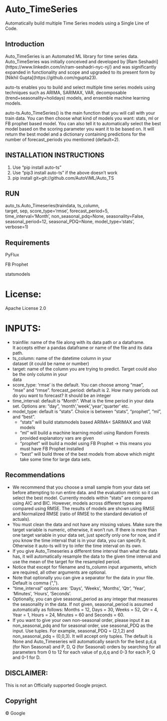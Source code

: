 <h1 id="auto-ts">Auto_TimeSeries</h1>
<p>Automatically build multiple Time Series models using a Single Line of Code.</p>
<h2 id="introduction">Introduction</h2>
<p>Auto_TimeSeries is an Automated ML library for time series data. Auto_TimeSeries was initially conceived and developed by [Ram Seshadri](https://www.linkedin.com/in/ram-seshadri-nyc-nj/) and was significantly expanded in functionality and scope and upgraded to its present form by [Nikhil Gupta](https://github.com/ngupta23).</p>
<p>auto-ts enables you to build and select multiple time series models using techniques such as ARIMA, SARIMAX, VAR, decomposable (trend+seasonality+holidays) models, and ensemble machine learning models.</p>
<p>auto-ts.Auto_TimeSeries() is the main function that you will call with your train data. You can then choose what kind of models you want: stats, ml or FB prophet based model. You can also tell it to automatically select the best model based on the scoring parameter you want it to be based on. It will return the best model and a dictionary containing predictions for the number of forecast_periods you mentioned (default=2).</p>
<h2 id="installation-instructions">INSTALLATION INSTRUCTIONS</h2>
<ol>
<li>Use “pip install auto-ts”</li>
<li>Use “pip3 install auto-ts” if the above doesn’t work</li>
<li>pip install git+git://github.com/AutoViML/Auto_TS</li>
</ol>
<h2 id="run">RUN</h2>
<p>auto_ts.Auto_Timeseries(traindata, ts_column,<br>
target, sep,  score_type=‘rmse’, forecast_period=5,<br>
time_interval=‘Month’, non_seasonal_pdq=None, seasonality=False,<br>
seasonal_period=12, seasonal_PDQ=None, model_type=‘stats’,<br>
verbose=1)</p>
<h2 id="requirements">Requirements</h2>
<p>PyFlux</p>
<p>FB Prophet</p>
<p>statsmodels</p>
<h1 id="license">License:</h1>
<p>Apache License 2.0</p>
<h1 id="inputs">INPUTS:</h1>
<ul>
<li>trainfile: name of the file along with its data path or a dataframe.<br>
It accepts either a pandas dataframe or name of the file and its data path.</li>
<li>ts_column: name of the datetime column in your<br>
dataset (it could be name or number)</li>
<li>target: name of the column you   are trying to predict. Target could also be the only column in your<br>
data</li>
<li>score_type: ‘rmse’ is the default. You can choose among “mae”,<br>
“mse” and “rmse”.   forecast_period: default is 2. How many periods out do you want to forecast? It should be an integer</li>
<li>time_interval: default is “Month”. What is the time period in your data set. Options are: “day”,   ‘month’,‘week’,‘year’,‘quarter’ etc.</li>
<li>model_type:   default is “stats”. Choice is between “stats”, “prophet”, “ml”, and “best”.
<ul>
<li>“stats” will build statsmodels based ARIMA&lt; SARIMAX and VAR models</li>
<li>“ml” will build a machine learning model using Random Forests provided explanatory vars are given</li>
<li>“prophet” will build a model using FB Prophet -&gt; this means you must have FB Prophet installed</li>
<li>“best” will build three of the best models from above which might take some time for large data sets.</li>
</ul>
</li>
</ul>
<h2 id="recommendations">Recommendations</h2>
<ul>
<li>We recommend that you choose a small sample from your data set before attempting to run entire data. and the evaluation metric so it can select the best model. Currently models within “stats” are compared using AIC and BIC. However, models across different types are compared using RMSE. The results of models are shown using RMSE and Normalized RMSE (ratio of RMSE to the standard deviation of actuals).</li>
<li>You must clean the data and not have any missing values. Make sure the target variable is numeric, otherwise, it won’t run. If there is more than one target variable in your data set, just specify only one for now, and if you know the time interval that is in your data, you can specify it. Otherwise it auto-ts will try to infer the time interval on its own.</li>
<li>If you give Auto_Timeseries a different time interval than what the data has, it will automatically resample the data to the given time interval and use the mean of the target for the resampled period.</li>
<li>Notice that except for filename and ts_column input arguments, which are required, all other arguments are optional.</li>
<li>Note that optionally you can give a separator for the data in your file. Default is comma (",").</li>
<li>“time_interval” options are: ‘Days’, ‘Weeks’, ‘Months’, ‘Qtr’, ‘Year’, ‘Minutes’, ‘Hours’, ‘Seconds’.</li>
<li>Optionally, you can give seasonal_period as any integer that measures the seasonality in the data. If not given, seasonal_period is assumed automatically as follows: Months = 12, Days = 30, Weeks = 52, Qtr = 4, Year = 1, Hours = 24, Minutes = 60 and Seconds = 60.</li>
<li>If you want to give your own non-seasonal order, please input it as non_seasonal_pdq and for seasonal order, use seasonal_PDQ as the input. Use tuples. For example, seasonal_PDQ = (2,1,2) and non_seasonal_pdq = (0,0,3). It will accept only tuples. The default is None and Auto_Timeseries will automatically search for the best p,d,q (for Non Seasonal) and P, D, Q (for Seasonal) orders by searching for all parameters from 0 to 12 for each value of p,d,q and 0-3 for each P, Q and 0-1 for D.</li>
</ul>
<h2 id="disclaimer">DISCLAIMER:</h2>
<p>This is not an Officially supported Google project.</p>
<h2 id="copyright">Copyright</h2>
<p>© Google</p>
